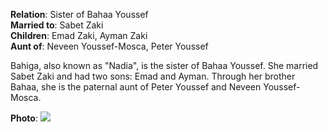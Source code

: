 **Relation**: Sister of Bahaa Youssef  
**Married to**: Sabet Zaki  
**Children**: Emad Zaki, Ayman Zaki  
**Aunt of**: Neveen Youssef-Mosca, Peter Youssef

Bahiga, also known as "Nadia", is the sister of Bahaa Youssef. She married Sabet Zaki and had two sons: Emad and Ayman. Through her brother Bahaa, she is the paternal aunt of Peter Youssef and Neveen Youssef-Mosca.

**Photo**: ![](../../photos/bahiga.jpg)
